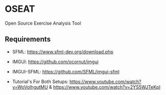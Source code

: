 # OSEAT
Open Source Exercise Analysis Tool

## Requirements

- SFML: https://www.sfml-dev.org/download.php

- IMGUI: https://github.com/ocornut/imgui

- IMGUI-SFML: https://github.com/SFML/imgui-sfml

- Tutorial's For Both Setups: https://www.youtube.com/watch?v=WoVoIhgutMU & https://www.youtube.com/watch?v=2YS5WJTeKpI
